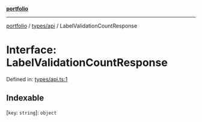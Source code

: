 [**portfolio**](../../../README.md)

***

[portfolio](../../../modules.md) / [types/api](../README.md) / LabelValidationCountResponse

# Interface: LabelValidationCountResponse

Defined in: [types/api.ts:1](https://github.com/tnorlund/Portfolio/blob/a750bca6c51f8640ad147eb0dab501741d427e7e/portfolio/types/api.ts#L1)

## Indexable

\[`key`: `string`\]: `object`
